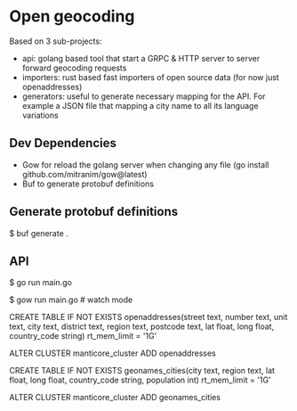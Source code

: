 # Open geocoding

Based on 3 sub-projects:

- api: golang based tool that start a GRPC & HTTP server to server forward geocoding requests
- importers: rust based fast importers of open source data (for now just openaddresses)
- generators: useful to generate necessary mapping for the API. For example a JSON file that mapping a city name to all its language variations

## Dev Dependencies

- Gow for reload the golang server when changing any file (go install github.com/mitranim/gow@latest)
- Buf to generate protobuf definitions

## Generate protobuf definitions

$ buf generate .


## API

$ go run main.go

$ gow run main.go # watch mode 




CREATE TABLE IF NOT EXISTS openaddresses(street text, number text, unit text, city text, district text, region text, postcode text, lat float, long float, country_code string)  rt_mem_limit = '1G'

ALTER CLUSTER manticore_cluster ADD openaddresses


CREATE TABLE IF NOT EXISTS geonames_cities(city text, region text, lat float, long float, country_code string, population int)  rt_mem_limit = '1G'

ALTER CLUSTER manticore_cluster ADD geonames_cities
